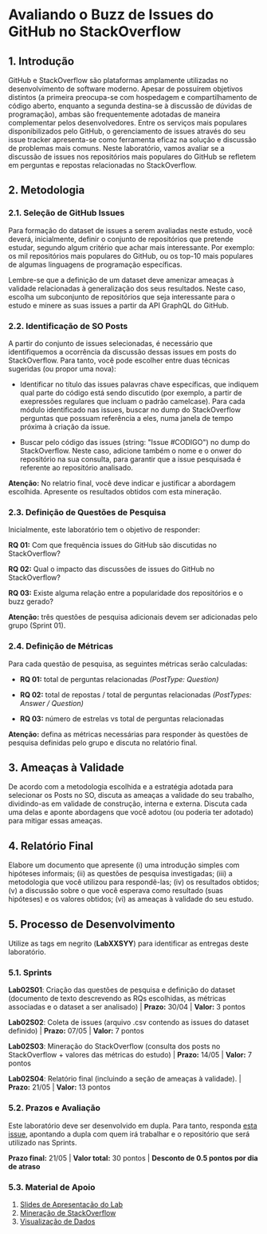 # Avaliando o Buzz de Issues do GitHub no StackOverflow

## 1. Introdução

GitHub e StackOverflow são plataformas amplamente utilizadas no desenvolvimento de software moderno. Apesar de possuírem objetivos distintos (a primeira preocupa-se com hospedagem e compartilhamento de código aberto, enquanto a segunda destina-se à discussão de dúvidas de programação), ambas são frequentemente adotadas de maneira complementar pelos desenvolvedores. Entre os serviços mais populares disponibilizados pelo GitHub, o gerenciamento de issues através do seu issue tracker apresenta-se como ferramenta eficaz na solução e discussão de problemas mais comuns. Neste laboratório, vamos avaliar se a discussão de issues nos repositórios mais populares do GitHub se refletem em perguntas e repostas relacionadas no StackOverflow.

## 2. Metodologia

### 2.1. Seleção de GitHub Issues

Para formação do dataset de issues a serem avaliadas neste estudo, você deverá, inicialmente, definir o conjunto de repositórios que pretende estudar, segundo algum critério que achar mais interessante. Por exemplo: os mil repositórios mais populares do GitHub, ou os top-10 mais populares de algumas linguagens de programação específicas.

Lembre-se que a definição de um dataset deve amenizar ameaças à validade relacionadas à generalização dos seus resultados. Neste caso, escolha um subconjunto de repositórios que seja interessante para o estudo e minere as suas issues a partir da API GraphQL do GitHub.

### 2.2. Identificação de SO Posts

A partir do conjunto de issues selecionadas, é necessário que identifiquemos a ocorrência da discussão dessas issues em posts do StackOverflow. Para tanto, você pode escolher entre duas técnicas sugeridas (ou propor uma nova):

* Identificar no título das issues palavras chave específicas, que indiquem qual parte do código está sendo discutido (por exemplo, a partir de exepressões regulares que incluam o padrão camelcase). Para cada módulo identificado nas issues, buscar no dump do StackOverflow perguntas que possuam referência a eles, numa janela de tempo próxima à criação da issue.

* Buscar pelo código das issues (string: "Issue #CODIGO") no dump do StackOverflow. Neste caso, adicione também o nome e o onwer do repositório na sua consulta, para garantir que a issue pesquisada é referente ao repositório analisado.

**Atenção:** No relatrio final, você deve indicar e justificar a abordagem escolhida. Apresente os resultados obtidos com esta mineração.

### 2.3. Definição de Questões de Pesquisa

Inicialmente, este laboratório tem o objetivo de responder:

**RQ 01:** Com que frequência issues do GitHub são discutidas no StackOverflow?

**RQ 02:** Qual o impacto das discussões de issues do GitHub no StackOverflow?

**RQ 03:** Existe alguma relação entre a popularidade dos repositórios e o buzz gerado?

**Atenção:** três questões de pesquisa adicionais devem ser adicionadas pelo grupo (Sprint 01).

### 2.4. Definição de Métricas

Para cada questão de pesquisa, as seguintes métricas serão calculadas:  

* **RQ 01:** total de perguntas relacionadas _(PostType: Question)_

* **RQ 02:** total de repostas / total de perguntas relacionadas _(PostTypes: Answer / Question)_

* **RQ 03:** número de estrelas vs total de perguntas relacionadas

**Atenção:** defina as métricas necessárias para responder às questões de pesquisa definidas pelo grupo e discuta no relatório final.

## 3. Ameaças à Validade

De acordo com a metodologia escolhida e a estratégia adotada para selecionar os Posts no SO, discuta as ameaças a validade do seu trabalho, dividindo-as em validade de construção, interna e externa. Discuta cada uma delas e aponte abordagens que você adotou (ou poderia ter adotado) para mitigar essas ameaças.

## 4. Relatório Final

Elabore um documento que apresente (i) uma introdução simples com hipóteses informais; (ii) as questões de pesquisa investigadas; (iii) a metodologia que você utilizou para respondê-las; (iv) os resultados obtidos; (v) a discussão sobre o que você esperava como resultado (suas hipóteses) e os valores obtidos; (vi) as ameaças à validade do seu estudo.  

## 5. Processo de Desenvolvimento

Utilize as tags em negrito (**LabXXSYY**) para identificar as entregas deste laboratório. 

### 5.1. Sprints

**Lab02S01**: Criação das questões de pesquisa e definição do dataset (documento de texto descrevendo as RQs escolhidas, as métricas associadas e o dataset a ser analisado) | **Prazo:** 30/04 | **Valor:** 3 pontos

**Lab02S02**: Coleta de issues (arquivo .csv contendo as issues do dataset definido) | **Prazo:** 07/05 | **Valor:** 7 pontos

**Lab02S03**: Mineração do StackOverflow (consulta dos posts no StackOverflow + valores das métricas do estudo) | **Prazo:** 14/05 | **Valor:** 7 pontos

**Lab02S04**: Relatório final (incluindo a seção de ameaças à validade). | **Prazo:** 21/05 | **Valor:** 13 pontos

### 5.2. Prazos e Avaliação

Este laboratório deve ser desenvolvido em dupla. Para tanto, responda [esta issue](https://github.com/xavierlaerte/labex-20.1/issues/10), apontando a dupla com quem irá trabalhar e o repositório que será utilizado nas Sprints.

**Prazo final:** 21/05 | **Valor total:** 30 pontos | **Desconto de 0.5 pontos por dia de atraso**

### 5.3. Material de Apoio

1. [Slides de Apresentação do Lab](https://github.com/xavierlaerte/labex-20.1/blob/master/geral/Lab03%20-%20Avaliando%20o%20Buzz%20de%20issues%20do%20Github%20no%20StackOverflow.pdf)
2. [Mineração de StackOverflow](https://github.com/xavierlaerte/labex-20.1/blob/master/geral/Lab03%20-%20stackoverflow%20api.pdf)
3. [Visualização de Dados]()
